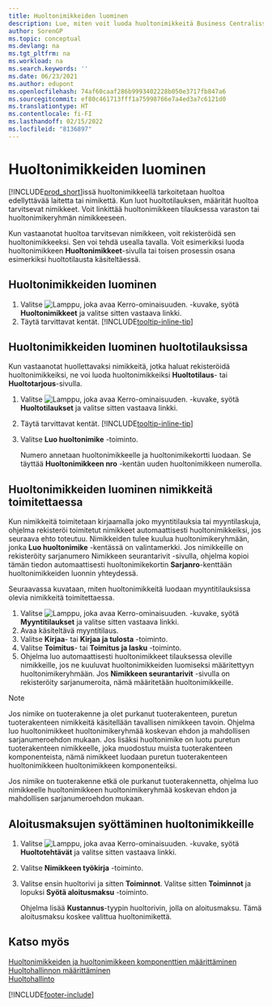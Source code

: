 ```yaml
---
title: Huoltonimikkeiden luominen
description: Lue, miten voit luoda huoltonimikkeitä Business Centralissa esimerkiksi huoltotilauksen sisäisesti tai toimitessasi nimikkeitä.
author: SorenGP
ms.topic: conceptual
ms.devlang: na
ms.tgt_pltfrm: na
ms.workload: na
ms.search.keywords: ''
ms.date: 06/23/2021
ms.author: edupont
ms.openlocfilehash: 74af60caaf286b9993402228b050e3717fb847a6
ms.sourcegitcommit: ef80c461713fff1a75998766e7a4ed3a7c6121d0
ms.translationtype: HT
ms.contentlocale: fi-FI
ms.lasthandoff: 02/15/2022
ms.locfileid: "8136897"
---
```

# <a name="create-service-items"></a>Huoltonimikkeiden luominen
[!INCLUDE[prod_short](includes/prod_short.md)]issä huoltonimikkeellä tarkoitetaan huoltoa edellyttävää laitetta tai nimikettä. Kun luot huoltotilauksen, määrität huoltoa tarvitsevat nimikkeet. Voit linkittää huoltonimikkeen tilauksessa varaston tai huoltonimikeryhmän nimikkeeseen.    

Kun vastaanotat huoltoa tarvitsevan nimikkeen, voit rekisteröidä sen huoltonimikkeeksi. Sen voi tehdä usealla tavalla. Voit esimerkiksi luoda huoltonimikkeen **Huoltonimikkeet**-sivulla tai toisen prosessin osana esimerkiksi huoltotilausta käsiteltäessä.   

## <a name="to-create-a-service-item"></a>Huoltonimikkeiden luominen  
1. Valitse ![Lamppu, joka avaa Kerro-ominaisuuden.](media/ui-search/search_small.png "Kerro, mitä haluat tehdä") -kuvake, syötä **Huoltonimikkeet** ja valitse sitten vastaava linkki.
2. Täytä tarvittavat kentät. [!INCLUDE[tooltip-inline-tip](includes/tooltip-inline-tip_md.md)]  

## <a name="to-create-service-items-within-a-service-order"></a>Huoltonimikkeiden luominen huoltotilauksissa  
Kun vastaanotat huollettavaksi nimikkeitä, jotka haluat rekisteröidä huoltonimikkeiksi, ne voi luoda huoltonimikkeiksi **Huoltotilaus**- tai **Huoltotarjous**-sivulla.  

1. Valitse ![Lamppu, joka avaa Kerro-ominaisuuden.](media/ui-search/search_small.png "Kerro, mitä haluat tehdä") -kuvake, syötä **Huoltotilaukset** ja valitse sitten vastaava linkki.  
2. Täytä tarvittavat kentät. [!INCLUDE[tooltip-inline-tip](includes/tooltip-inline-tip_md.md)]  
3. Valitse **Luo huoltonimike** -toiminto.  

    Numero annetaan huoltonimikkeelle ja huoltonimikekortti luodaan. Se täyttää **Huoltonimikkeen nro** -kentän uuden huoltonimikkeen numerolla.

## <a name="to-create-a-service-item-when-shipping-items"></a>Huoltonimikkeiden luominen nimikkeitä toimitettaessa  
Kun nimikkeitä toimitetaan kirjaamalla joko myyntitilauksia tai myyntilaskuja, ohjelma rekisteröi toimitetut nimikkeet automaattisesti huoltonimikkeiksi, jos seuraava ehto toteutuu. Nimikkeiden tulee kuulua huoltonimikeryhmään, jonka **Luo huoltonimike** -kentässä on valintamerkki. Jos nimikkeille on rekisteröity sarjanumero Nimikkeen seurantarivit -sivulla, ohjelma kopioi tämän tiedon automaattisesti huoltonimikekortin **Sarjanro**-kenttään huoltonimikkeiden luonnin yhteydessä.  

Seuraavassa kuvataan, miten huoltonimikkeitä luodaan myyntitilauksissa olevia nimikkeitä toimitettaessa.  

1. Valitse ![Lamppu, joka avaa Kerro-ominaisuuden.](media/ui-search/search_small.png "Kerro, mitä haluat tehdä") -kuvake, syötä **Myyntitilaukset** ja valitse sitten vastaava linkki.  
2. Avaa käsiteltävä myyntitilaus.  
3. Valitse **Kirjaa**- tai **Kirjaa ja tulosta** -toiminto.  
4. Valitse **Toimitus**- tai **Toimitus ja lasku** -toiminto.  
5. Ohjelma luo automaattisesti huoltonimikkeet tilauksessa oleville nimikkeille, jos ne kuuluvat huoltonimikkeiden luomiseksi määritettyyn huoltonimikeryhmään. Jos **Nimikkeen seurantarivit** -sivulla on rekisteröity sarjanumeroita, nämä määritetään huoltonimikkeille.  

> [!NOTE]  
>  Jos nimike on tuoterakenne ja olet purkanut tuoterakenteen, puretun tuoterakenteen nimikkeitä käsitellään tavallisen nimikkeen tavoin. Ohjelma luo huoltonimikkeet huoltonimikeryhmää koskevan ehdon ja mahdollisen sarjanumeroehdon mukaan. Jos lisäksi huoltonimike on luotu puretun tuoterakenteen nimikkeelle, joka muodostuu muista tuoterakenteen komponenteista, nämä nimikkeet luodaan puretun tuoterakenteen huoltonimikkeen huoltonimikkeen komponenteiksi.  
>   
>  Jos nimike on tuoterakenne etkä ole purkanut tuoterakennetta, ohjelma luo nimikkeelle huoltonimikkeen huoltonimikeryhmää koskevan ehdon ja mahdollisen sarjanumeroehdon mukaan.  

## <a name="to-insert-a-starting-fee-for-a-service-item"></a>Aloitusmaksujen syöttäminen huoltonimikkeille
1. Valitse ![Lamppu, joka avaa Kerro-ominaisuuden.](media/ui-search/search_small.png "Kerro, mitä haluat tehdä") -kuvake, syötä **Huoltotehtävät** ja valitse sitten vastaava linkki.
2. Valitse **Nimikkeen työkirja** -toiminto.
3. Valitse ensin huoltorivi ja sitten **Toiminnot**. Valitse sitten **Toiminnot** ja lopuksi **Syötä aloitusmaksu** -toiminto.  

    Ohjelma lisää **Kustannus**-tyypin huoltorivin, jolla on aloitusmaksu. Tämä aloitusmaksu koskee valittua huoltonimikettä.

## <a name="see-also"></a>Katso myös  
[Huoltonimikkeiden ja huoltonimikkeen komponenttien määrittäminen](service-how-setup-service-items.md)  
[Huoltohallinnon määrittäminen](service-setup-service.md)  
[Huoltohallinto](service-service.md)  


[!INCLUDE[footer-include](includes/footer-banner.md)]